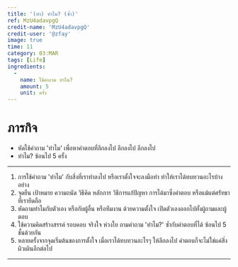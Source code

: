 ```yaml
---
title: '(ทำ) ทำไม? (ซ้ำ)'
ref: MzU4adavpgQ
credit-name: 'MzU4adavpgQ'
credit-user: '@zfay'
image: true
time: 11
category: 03:MAR
tags: [Life]
ingredients:
  -
    name: ใช้คำถาม ทำไม?
    amount: 5
    unit: ครั้ง
---
```


# ภารกิจ
 - หัดใช้คำถาม 'ทำไม' เพื่อหาคำตอบที่ลึกลงไป ลึกลงไป ลึกลงไป
 - ทำไม? ซ้อนไป 5 ครั้ง

---
1. การใช้คำถาม 'ทำไม' กับสิ่งที่เราทำลงไป หรือเราตั้งใจจะลงมือทำ ทำให้เราได้ทบทวนอะไรบ้างอย่าง
2. จุดยืน เป้าหมาย ความถนัด วิธีคิด หลักการ วิธีการแก้ปัญหา การได้มาซึ่งคำตอบ หรือแม้แต่ศรัทธา ที่เรายึดถือ
3. หัดถามทำไมกับตัวเอง หรือกับผู้อื่น หรือทีมงาน ด้วยความตั้งใจ เปิดตัวเองออกไปทั้งผู้ถามและผู้ตอบ
4. ใช้ความคิดสร้างสรรค์ รอบคอบ จริงใจ ห่วงใย ถามคำถาม 'ทำไม?' ซ้ำกับคำตอบที่ได้ ซ้อนไป 5 ชั้นด้วยกัน
5. หลายครั้งจากจุดเริ่มต้นของการตั้งใจ เมื่อเราได้ทบทวนอะไรๆ ให้ลึกลงไป คำตอบก็จะไม่ใช่แค่สิ่งผิวเผินอีกต่อไป

---
